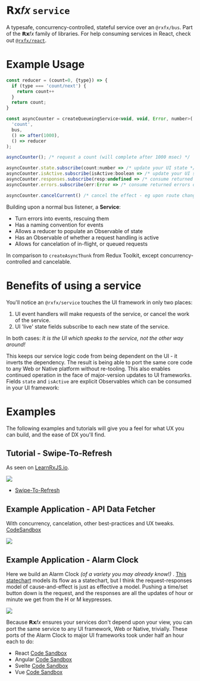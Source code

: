 # 𝗥𝘅𝑓𝑥 `service`

A typesafe, concurrency-controlled, stateful service over an `@rxfx/bus`. Part of the 𝗥𝘅𝑓𝑥 family of libraries.
For help consuming services in React, check out [`@rxfx/react`](https://github.com/deanrad/rxfx/tree/main/react).

# Example Usage

```js
const reducer = (count=0, {type}) => {
  if (type === 'count/next') {
    return count++
  }
  return count;
}

const asyncCounter = createQueueingService<void, void, Error, number>(
  'count', 
  bus, 
  () => after(1000),
  () => reducer
);

asyncCounter(); /* request a count (will complete after 1000 msec) */

asyncCounter.state.subscribe(count:number => /* update your UI state */)
asyncCounter.isActive.subscribe(isActive:boolean => /* update your UI state */)
asyncCounter.responses.subscribe(resp:undefined => /* consume returned values of the effect */)
asyncCounter.errors.subscribe(err:Error => /* consume returned errors of the effect */)

asyncCounter.cancelCurrent() /* cancel the effect - eg upon route change */ 
```

Building upon a normal bus listener, a **Service**:

- Turn errors into events, rescuing them
- Has a naming convention for events
- Allows a reducer to populate an Observable of state
- Has an Observable of whether a request handling is active
- Allows for cancelation of in-flight, or queued requests

In comparison to `createAsyncThunk` from Redux Toolkit, except concurrency-controlled and cancelable.

# Benefits of using a service

You'll notice an `@rxfx/service` touches the UI framework in only two places:

1. UI event handlers will make requests of the service, or cancel the work of the service.
1. UI 'live' state fields subscribe to each new state of the service.

In both cases: _It is the UI which speaks to the service, not the other way around!_ 

This keeps our service logic code from being dependent on the UI - it inverts the dependency. The result is being able to port the same core code to any Web or Native platform without re-tooling. This also enables continued operation in the face of major-version updates to UI frameworks.
Fields `state` and `isActive` are explicit Observables which can be consumed in your UI framework:

# Examples
The following examples and tutorials will give you a feel for what UX you can build, and the ease of DX you'll find.

## Tutorial - Swipe-To-Refresh

As seen on [LearnRxJS.io](https://learnrxjs.io).

![](https://camo.githubusercontent.com/c5e9ed0696c615d2472f30f1e82e0d056d852626a5947471d18c7c99d7d9c2e5/68747470733a2f2f73332e616d617a6f6e6177732e636f6d2f7777772e6465616e6975732e636f6d2f727866782d73776970652d746f2d726566726573682d64656d6f2e676966)

- [Swipe-To-Refresh](https://github.com/deanrad/rxfx-example-swipe-to-refresh-blitz/blob/main/README.md)

## Example Application - API Data Fetcher
With concurrency, cancelation, other best-practices and UX tweaks.
[CodeSandbox](https://codesandbox.io/s/rxfx-service-cat-fetcher-nweq0h)

![](https://s3.amazonaws.com/www.deanius.com/rxfx-data-fetcher-static.png)

## Example Application - Alarm Clock


Here we build an Alarm Clock _(of a variety you may already know!)_ . [This statechart](https://s3.amazonaws.com/www.deanius.com/rxfx-alarm-clock-xstate.png) models its flow as a statechart, but I think the request-responses model of cause-and-effect is just as effective a model. Pushing a time/set button down is the request, and the responses are all the updates of hour or minute we get from the H or M keypresses.

![](https://m.media-amazon.com/images/I/71fHRhzQnML._AC_SL1500_.jpg)

Because 𝗥𝘅𝑓𝑥 ensures your services don't depend upon your view, you can port the same service to any UI framework, Web or Native, trivially. These ports of the Alarm Clock to major UI frameworks took under half an hour each to do:

 - React [Code Sandbox](https://codesandbox.io/s/rxfx-bus-alarm-clock-react-sesc51)
- Angular [Code Sandbox](https://codesandbox.io/s/rxfx-service-alarm-clock-angular-sdenc1)
- Svelte [Code Sandbox](https://codesandbox.io/s/rxfx-service-alarm-clock-svelte-d0bejx)
- Vue [Code Sandbox](https://codesandbox.io/s/rxfx-service-alarm-clock-vue-hk916l)

